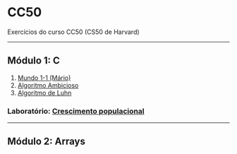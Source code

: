 # CC50
Exercícios do curso CC50 (CS50 de Harvard)

---

## Módulo 1: C
1. [Mundo 1-1 (Mário)](/pset1/mario)
2. [Algoritmo Ambicioso](/pset1/cash)
3. [Algoritmo de Luhn](/pset1/credit)
### Laboratório: [Crescimento populacional](/pset1/population)

---

## Módulo 2: Arrays
